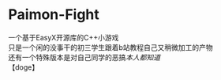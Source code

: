 # Paimon-Fight
一个基于EasyX开源库的C++小游戏  
只是一个闲的没事干的初三学生跟着b站教程自己又稍微加工的产物  
还有一个特殊版本是对自己同学的恶搞*本人都知道*  
【doge】 
